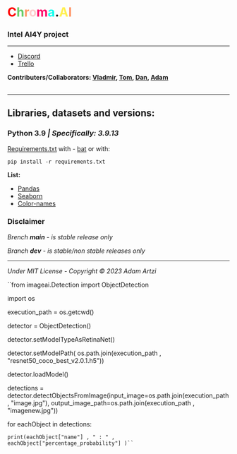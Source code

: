 # <span style="color:#FF0000">C</span><span style="color:#66CC66">h</span><span style="color:#FF9966">r</span><span style="color:#FFCCCC">o</span><span style="color:#FF0066">m</span><span style="color:#00ffee">a</span><span style="color:#FF066">.</span><span style="color:#FFF051">A</span><span style="color:#FF9566">I</span>
### Intel AI4Y project

-----

- [Discord](https://discord.gg/tNVMpaJbdh) 
- [Trello](https://trello.com/invite/b/640b0c94b8ad1c25c6b12508/ATTIfd1c763c3cda5b4161bf919008812b2693C01590/Intel%20AI4Y%20Project)

**Contributers/Collaborators: [Vladmir](https://github.com/StaaaaarFinger), [Tom](https://github.com/TomosaurusRex), [Dan](https://github.com/Danos360), [Adam](https://github.com/JustSnofi)** 
##
----
## Libraries, datasets and versions:
### Python 3.9 *| Specifically: 3.9.13*
[Requirements.txt](requirements.txt) with - [bat](install_libs.bat) or with:
```
pip install -r requirements.txt
```

**List:**
- [Pandas](https://pandas.pydata.org)
- [Seaborn](https://seaborn.pydata.org)
- [Color-names](data\color_names.md)

### Disclaimer
*Brench **main** - is stable release only*

*Branch **dev** - is stable/non stable releases only*

----
*Under MIT License - Copyright © 2023 Adam Artzi*



``from imageai.Detection import ObjectDetection

import os

execution_path = os.getcwd()

detector = ObjectDetection()

detector.setModelTypeAsRetinaNet()

detector.setModelPath( os.path.join(execution_path , "resnet50_coco_best_v2.0.1.h5"))

detector.loadModel()

detections = detector.detectObjectsFromImage(input_image=os.path.join(execution_path , "image.jpg"), output_image_path=os.path.join(execution_path , "imagenew.jpg"))

for eachObject in detections:

    print(eachObject["name"] , " : " , eachObject["percentage_probability"] )``